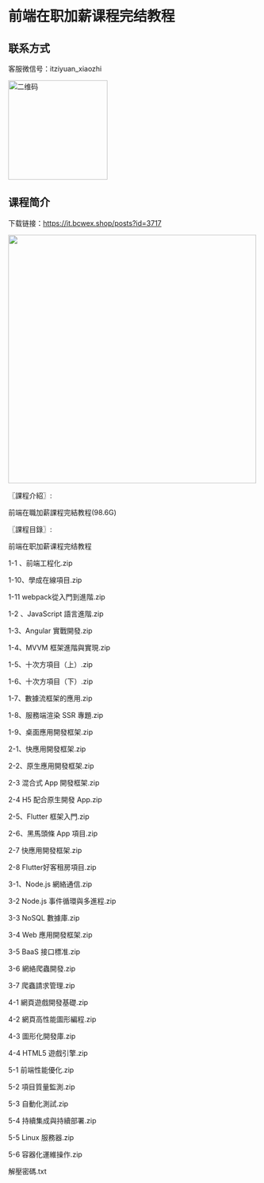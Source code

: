 # 前端在职加薪课程完结教程

## 联系方式

客服微信号：itziyuan_xiaozhi

<img src="https://ziyuanyun.oss-cn-guangzhou.aliyuncs.com/common/20240614073449/666b82192834a.jpg" width="200" height="200" alt="二维码">

## 课程简介

下载链接：https://it.bcwex.shop/posts?id=3717

<img src="https://ziyuanyun.oss-cn-guangzhou.aliyuncs.com/yun/20240515185311/66449417d0f18.jpg" width="500" alt="">

  〖課程介紹〗:

 前端在職加薪課程完結教程(98.6G)

 〖課程目錄〗:

 前端在职加薪课程完结教程



 1-1 、前端工程化.zip

 1-10、學成在線項目.zip

 1-11 webpack從入門到進階.zip

 1-2 、JavaScript 語言進階.zip

 1-3、Angular 實戰開發.zip

 1-4、MVVM 框架進階與實現.zip

 1-5、十次方項目（上）.zip

 1-6、十次方項目（下）.zip

 1-7、數據流框架的應用.zip

 1-8、服務端渲染 SSR 專題.zip

 1-9、桌面應用開發框架.zip

 2-1、快應用開發框架.zip

 2-2、原生應用開發框架.zip

 2-3 混合式 App 開發框架.zip

 2-4 H5 配合原生開發 App.zip

 2-5、Flutter 框架入門.zip

 2-6、黑馬頭條 App 項目.zip

 2-7 快應用開發框架.zip

 2-8 Flutter好客租房項目.zip

 3-1、Node.js 網絡通信.zip

 3-2 Node.js 事件循環與多進程.zip

 3-3 NoSQL 數據庫.zip

 3-4 Web 應用開發框架.zip

 3-5 BaaS 接口標准.zip

 3-6 網絡爬蟲開發.zip

 3-7 爬蟲請求管理.zip

 4-1 網頁遊戲開發基礎.zip

 4-2 網頁高性能圖形編程.zip

 4-3 圖形化開發庫.zip

 4-4 HTML5 遊戲引擎.zip

 5-1 前端性能優化.zip

 5-2 項目質量監測.zip

 5-3 自動化測試.zip

 5-4 持續集成與持續部署.zip

 5-5 Linux 服務器.zip

 5-6 容器化運維操作.zip

 解壓密碼.txt

  